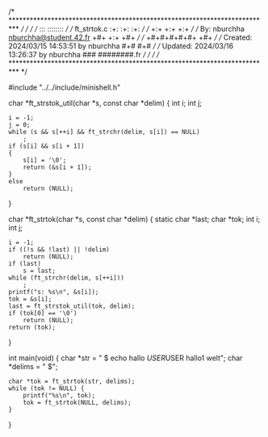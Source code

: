 /* ************************************************************************** */
/*                                                                            */
/*                                                        :::      ::::::::   */
/*   ft_strtok.c                                        :+:      :+:    :+:   */
/*                                                    +:+ +:+         +:+     */
/*   By: nburchha <nburchha@student.42.fr>          +#+  +:+       +#+        */
/*                                                +#+#+#+#+#+   +#+           */
/*   Created: 2024/03/15 14:53:51 by nburchha          #+#    #+#             */
/*   Updated: 2024/03/16 13:26:37 by nburchha         ###   ########.fr       */
/*                                                                            */
/* ************************************************************************** */

#include "../../include/minishell.h"

char	*ft_strstok_util(char *s, const char *delim)
{
	int		i;
	int		j;

	i = -1;
	j = 0;
	while (s && s[++i] && ft_strchr(delim, s[i]) == NULL)
		;
	if (s[i] && s[i + 1])
	{
		s[i] = '\0';
		return (&s[i + 1]);
	}
	else
		return (NULL);
}

char	*ft_strtok(char *s, const char *delim)
{
	static char	*last;
	char		*tok;
	int			i;
	int			j;

	i = -1;
	if ((!s && !last) || !delim)
		return (NULL);
	if (last)
		s = last;
	while (ft_strchr(delim, s[++i]))
		;
	printf("s: %s\n", &s[i]);
	tok = &s[i];
	last = ft_strstok_util(tok, delim);
	if (tok[0] == '\0')
		return (NULL);
	return (tok);
}

int main(void)
{
	char *str = "   $   echo hallo $USER$USER hallo1 welt";
	char *delims = " $";

	char *tok = ft_strtok(str, delims);
	while (tok != NULL) {
		printf("%s\n", tok);
		tok = ft_strtok(NULL, delims);
	}
	
}
